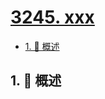 # [3245. xxx](https://github.com/Tdahuyou/TNotes.leetcode/tree/main/notes/3245.%20xxx)

<!-- region:toc -->

- [1. 📝 概述](#1--概述)

<!-- endregion:toc -->

## 1. 📝 概述
